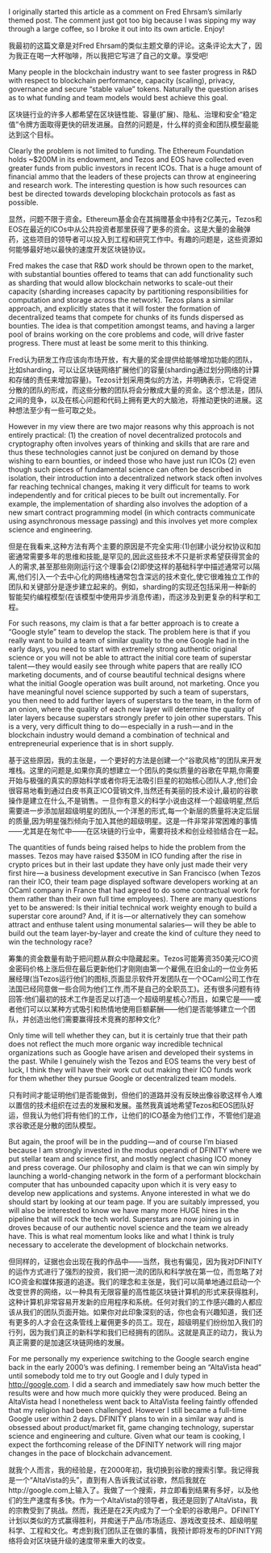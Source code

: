 I originally started this article as a comment on Fred Ehrsam’s similarly themed post. The comment just got too big because I was sipping my way through a large coffee, so I broke it out into its own article. Enjoy!

我最初的这篇文章是对Fred Ehrsam的类似主题文章的评论。这条评论太大了，因为我正在喝一大杯咖啡，所以我把它写进了自己的文章。享受吧!

Many people in the blockchain industry want to see faster progress in R&D with respect to blockchain performance, capacity (scaling), privacy, governance and secure “stable value” tokens. Naturally the question arises as to what funding and team models would best achieve this goal.

区块链行业的许多人都希望在区块链性能、容量(扩展)、隐私、治理和安全“稳定值”令牌方面取得更快的研发进展。自然的问题是，什么样的资金和团队模型最能达到这个目标。

Clearly the problem is not limited to funding. The Ethereum Foundation holds ~$200M in its endowment, and Tezos and EOS have collected even greater funds from public investors in recent ICOs. That is a huge amount of financial ammo that the leaders of these projects can throw at engineering and research work. The interesting question is how such resources can best be directed towards developing blockchain protocols as fast as possible.

显然，问题不限于资金。Ethereum基金会在其捐赠基金中持有2亿美元，Tezos和EOS在最近的ICOs中从公共投资者那里获得了更多的资金。这是大量的金融弹药，这些项目的领导者可以投入到工程和研究工作中。有趣的问题是，这些资源如何能够最好地以最快的速度开发区块链协议。

Fred makes the case that R&D work should be thrown open to the market, with substantial bounties offered to teams that can add functionality such as sharding that would allow blockchain networks to scale-out their capacity (sharding increases capacity by partitioning responsibilities for computation and storage across the network). Tezos plans a similar approach, and explicitly states that it will foster the formation of decentralized teams that compete for chunks of its funds dispersed as bounties. The idea is that competition amongst teams, and having a larger pool of brains working on the core problems and code, will drive faster progress. There must at least be some merit to this thinking.

Fred认为研发工作应该向市场开放，有大量的奖金提供给能够增加功能的团队，比如sharding，可以让区块链网络扩展他们的容量(sharding通过划分网络的计算和存储的责任来增加容量)。Tezos计划采用类似的方法，并明确表示，它将促进分散的团队的形成，而这些分散的团队将会分散成大量的资金。这个想法是，团队之间的竞争，以及在核心问题和代码上拥有更大的大脑池，将推动更快的进展。这种想法至少有一些可取之处。

However in my view there are two major reasons why this approach is not entirely practical: (1) the creation of novel decentralized protocols and cryptography often involves years of thinking and skills that are rare and thus these technologies cannot just be conjured on demand by those wishing to earn bounties, or indeed those who have just run ICOs (2) even though such pieces of fundamental science can often be described in isolation, their introduction into a decentralized network stack often involves far reaching technical changes, making it very difficult for teams to work independently and for critical pieces to be built out incrementally. For example, the implementation of sharding also involves the adoption of a new smart contract programming model (in which contracts communicate using asynchronous message passing) and this involves yet more complex science and engineering.

但是在我看来,这种方法有两个主要的原因是不完全实用:(1)创建小说分权协议和加密通常需要多年的思维和技能,是罕见的,因此这些技术不只是祈求希望获得赏金的人的需求,甚至那些刚刚运行这个理事会(2)即使这样的基础科学中描述通常可以隔离,他们引入一个去中心化的网络栈通常包含深远的技术变化,使它很难独立工作的团队和关键部分是逐步建立起来的。例如，sharding的实现还包括采用一种新的智能契约编程模型(在该模型中使用异步消息传递)，而这涉及到更复杂的科学和工程。

For such reasons, my claim is that a far better approach is to create a “Google style” team to develop the stack. The problem here is that if you really want to build a team of similar quality to the one Google had in the early days, you need to start with extremely strong authentic original science or you will not be able to attract the initial core team of superstar talent — they would easily see through white papers that are really ICO marketing documents, and of course beautiful technical designs where what the initial Google operation was built around, not marketing. Once you have meaningful novel science supported by such a team of superstars, you then need to add further layers of superstars to the team, in the form of an onion, where the quality of each new layer will determine the quality of later layers because superstars strongly prefer to join other superstars. This is a very, very difficult thing to do — especially in a rush — and in the blockchain industry would demand a combination of technical and entrepreneurial experience that is in short supply.

基于这些原因，我的主张是，一个更好的方法是创建一个“谷歌风格”的团队来开发堆栈。这里的问题是,如果你真的想建立一个团队的类似质量的谷歌在早期,你需要开始与极强的真实的原始科学或者你将无法吸引巨星的初始核心团队人才,他们会很容易地看到通过白皮书真正ICO营销文件,当然还有美丽的技术设计,最初的谷歌操作是建立在什么,不是销售。一旦你有意义的科学小说由这样一个超级明星,然后需要进一步添加层超级明星的团队,一个洋葱的形式,每一个新层的质量将决定后层的质量,因为明星强烈倾向于加入其他的超级明星。这是一件非常非常困难的事情——尤其是在匆忙中——在区块链的行业中，需要将技术和创业经验结合在一起。

The quantities of funds being raised helps to hide the problem from the masses. Tezos may have raised $350M in ICO funding after the rise in crypto prices but in their last update they have only just made their very first hire — a business development executive in San Francisco (when Tezos ran their ICO, their team page displayed software developers working at an OCaml company in France that had agreed to do some contractual work for them rather than their own full time employees). There are many questions yet to be answered: Is their initial technical work weighty enough to build a superstar core around? And, if it is — or alternatively they can somehow attract and enthuse talent using monumental salaries— will they be able to build out the team layer-by-layer and create the kind of culture they need to win the technology race?

筹集的资金数量有助于把问题从群众中隐藏起来。Tezos可能筹资350美元ICO资金密码价格上涨后但在最后更新他们才刚刚由第一个雇佣,在旧金山的一位业务拓展经理(当Tezos运行他们的图标,页面显示软件开发团队在一个OCaml公司工作在法国已经同意做一些合同为他们工作,而不是自己的全职员工)。还有很多问题有待回答:他们最初的技术工作是否足以打造一个超级明星核心?而且，如果它是——或者他们可以以某种方式吸引和热情地使用巨额薪酬——他们是否能够建立一个团队，并创造出他们需要赢得技术竞赛的那种文化?

Only time will tell whether they can, but it is certainly true that their path does not reflect the much more organic way incredible technical organizations such as Google have arisen and developed their systems in the past. While I genuinely wish the Tezos and EOS teams the very best of luck, I think they will have their work cut out making their ICO funds work for them whether they pursue Google or decentralized team models.

只有时间才能证明他们是否能做到，但他们的道路并没有反映出像谷歌这样令人难以置信的技术组织在过去的发展和发展。虽然我真诚地希望Tezos和EOS团队好运，但我认为他们将有他们的工作，让他们的ICO基金为他们工作，不管他们是追求谷歌还是分散的团队模型。
 
But again, the proof will be in the pudding — and of course I’m biased because I am strongly invested in the modus operandi of DFINITY where we put stellar team and science first, and mostly neglect chasing ICO money and press coverage. Our philosophy and claim is that we can win simply by launching a world-changing network in the form of a performant blockchain computer that has unbounded capacity upon which it is very easy to develop new applications and systems. Anyone interested in what we do should start by looking at our team page. If you are suitably impressed, you will also be interested to know we have many more HUGE hires in the pipeline that will rock the tech world. Superstars are now joining us in droves because of our authentic novel science and the team we already have. This is what real momentum looks like and what I think is truly necessary to accelerate the development of blockchain networks.

但同样的，证据也会出现在我的作品中——当然，我也有偏见，因为我对DFINITY的运作方式进行了强烈的投资，我们把一流的团队和科学放在第一位，而忽略了对ICO资金和媒体报道的追逐。我们的理念和主张是，我们可以简单地通过启动一个改变世界的网络，以一种具有无限容量的高性能区块链计算机的形式来获得胜利，这种计算机非常容易开发新的应用程序和系统。任何对我们的工作感兴趣的人都应该从我们的团队页面开始。如果你对此印象深刻的话，你也会有兴趣知道，我们还有更多的人才会在这条管线上雇佣更多的员工。现在，超级明星们纷纷加入我们的行列，因为我们真正的新科学和我们已经拥有的团队。这就是真正的动力，我认为真正需要的是加速区块链网络的发展。

For me personally my experience switching to the Google search engine back in the early 2000’s was defining. I remember being an “AltaVista head” until somebody told me to try out Google and I duly typed in http://google.com. I did a search and immediately saw how much better the results were and how much more quickly they were produced. Being an AltaVista head I nonetheless went back to AltaVista feeling faintly offended that my religion had been challenged. However I still became a full-time Google user within 2 days. DFINITY plans to win in a similar way and is obsessed about product/market fit, game changing technology, superstar science and engineering and culture. Given what our team is cooking, I expect the forthcoming release of the DFINITY network will ring major changes in the pace of blockchain advancement.

就我个人而言，我的经验是，在2000年初，我切换到谷歌的搜索引擎。我记得我是一个“AltaVista的头”，直到有人告诉我试试谷歌，然后我就在http://google.com上输入了。我做了一个搜索，并立即看到结果有多好，以及他们的生产速度有多快。作为一个AltaVista的领导者，我还是回到了AltaVista，我的宗教受到了挑战。然而，我还是在2天内成为了一个全职的谷歌用户。DFINITY计划以类似的方式赢得胜利，并痴迷于产品/市场适应、游戏改变技术、超级明星科学、工程和文化。考虑到我们团队正在做的事情，我预计即将发布的DFINITY网络将会对区块链升级的速度带来重大的改变。
